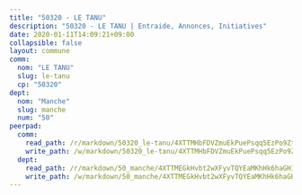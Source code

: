 ```yaml
---
title: "50320 - LE TANU"
description: "50320 - LE TANU | Entraide, Annonces, Initiatives"
date: 2020-01-11T14:09:21+09:00
collapsible: false
layout: commune
comm:
  nom: "LE TANU"
  slug: le-tanu
  cp: "50320"
dept:
  nom: "Manche"
  slug: manche
  num: "50"
peerpad:
  comm:
    read_path: /r/markdown/50320_le-tanu/4XTTMHbFDVZmuEkPuePsqq5EzPo9Zt7mVizLfJTT598gviWum
    write_path: /w/markdown/50320_le-tanu/4XTTMHbFDVZmuEkPuePsqq5EzPo9Zt7mVizLfJTT598gviWum-K3TgUjYo41cYHk9zyZFfHs5tuhQpvzB7kDjJskYgs2D5eF3Z1TeJcMv8WU2TewJUp1VVTiRNUEmA6x2xGav7UARqYGBJX9wbT7AETYRKAExngAkBejmwurcco5G3tFbG85wDHGZ5
  dept:
    read_path: /r/markdown/50_manche/4XTTMEGkHvbt2wXFyvTQYEaMKhHk6haGH1SzsRNevKgBDTuXr
    write_path: /w/markdown/50_manche/4XTTMEGkHvbt2wXFyvTQYEaMKhHk6haGH1SzsRNevKgBDTuXr-K3TgUSx1rwmRRLqHcTLLdo4dVfTRKvf94KKagmUFPevWSp2f9nuc6fJF25TtLArzK8teuQ5TvuAMqW38N2MYgT18hBoXtjmKX9WuSn2vkujmSJPp3gF4gsuMmfEM8Th4Ap94heFE
---
```


